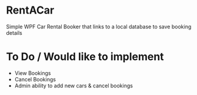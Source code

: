 # RentACar
Simple WPF Car Rental Booker that links to a local database to save booking details

# To Do / Would like to implement
- View Bookings
- Cancel Bookings
- Admin ability to add new cars & cancel bookings
